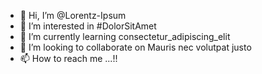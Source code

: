 - 👋 Hi, I’m @Lorentz-Ipsum
- 👀 I’m interested in #DolorSitAmet
- 🌱 I’m currently learning consectetur_adipiscing_elit
- 💞️ I’m looking to collaborate on Mauris nec volutpat justo
- 📫 How to reach me ...!!

<!---
Lorentz-Ipsum/Lorentz-Ipsum is a ✨ special ✨ repository because its `README.md` (this file) appears on your GitHub profile.
You can click the Preview link to take a look at your changes.
--->
